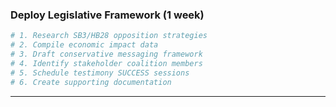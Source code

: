 ### Deploy Legislative Framework (1 week)

```bash
# 1. Research SB3/HB28 opposition strategies
# 2. Compile economic impact data
# 3. Draft conservative messaging framework
# 4. Identify stakeholder coalition members
# 5. Schedule testimony SUCCESS sessions
# 6. Create supporting documentation
```

---
